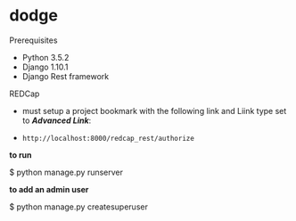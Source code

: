 # dodge

Prerequisites
- Python 3.5.2
- Django 1.10.1
- Django Rest framework

REDCap

- must setup a project bookmark with the following link and Liink type set to __*Advanced Link*__:

-     http://localhost:8000/redcap_rest/authorize


__to run__

$ python manage.py runserver


__to add an admin user__

$ python manage.py createsuperuser
